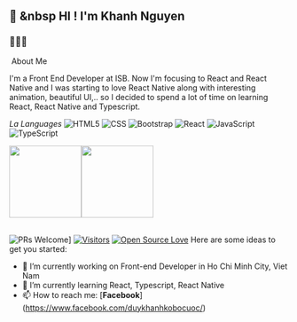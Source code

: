 ## 👋 &nbsp HI ! I'm Khanh Nguyen
### 👨🏻‍💻 

&nbsp;About Me

I'm a Front End Developer at ISB. 
Now I'm focusing to React and React Native and I was starting to love React Native along with interesting animation, beautiful UI,.. so I decided to spend a lot of time on learning React, React Native and Typescript. 

**La* Languages*
![HTML5](https://img.shields.io/badge/-HTML5-000000?style=flat&logo=HTML5)
![CSS](https://img.shields.io/badge/-CSS-333333?style=flat&logo=CSS3&logoColor=1572B6)
![Bootstrap](https://img.shields.io/badge/-Bootstrap-333333?style=flat&logo=bootstrap&logoColor=563D7C)
![React](https://img.shields.io/badge/-React-333333?style=flat&logo=react)
![JavaScript](https://img.shields.io/badge/-JavaScript-000000?style=flat&logo=javascript)
![TypeScript](https://img.shields.io/badge/-TypeScript-000000?style=flat&logo=typescript&logoColor=007ACC)

<img align="" height='130px' src="https://github-readme-stats.vercel.app/api?username=delta94&hide_title=true&show_icons=true&include_all_commits=true&line_height=21&bg_color=0,EC6C6C,FFD479,FFFC79,73FA79&theme=graywhite" /><img align="" height='130px' src="https://github-readme-stats.vercel.app/api/top-langs/?username=delta94&hide_title=true&layout=compact&bg_color=0,73FA79,73FDFF,D783FF&theme=graywhite" />

<br/>![PRs Welcome](https://img.shields.io/badge/PRs-welcome-brightgreen.svg?style=flat&logo=github)]
[![Visitors](https://visitor-badge.glitch.me/badge?page_id=delta94.visitor-badge)](https://github.com/emonno13) 
[![Open Source Love](https://badges.frapsoft.com/os/v2/open-source.svg?v=103)](https://github.com/delta94)
Here are some ideas to get you started:
- 🔭 I’m currently working on Front-end Developer in Ho Chi Minh City, Viet Nam
- 🌱 I’m currently learning React, Typescript, React Native
- 📫 How to reach me: [**Facebook**] (https://www.facebook.com/duykhanhkobocuoc/)
